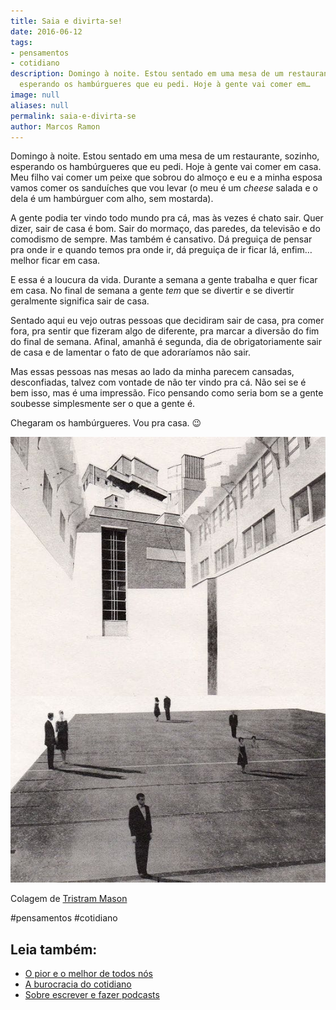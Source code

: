 ```yaml
---
title: Saia e divirta-se!
date: 2016-06-12
tags:
- pensamentos
- cotidiano
description: Domingo à noite. Estou sentado em uma mesa de um restaurante, sozinho,
  esperando os hambúrgueres que eu pedi. Hoje à gente vai comer em…
image: null
aliases: null
permalink: saia-e-divirta-se
author: Marcos Ramon
---
```

Domingo à noite. Estou sentado em uma mesa de um restaurante, sozinho, esperando os hambúrgueres que eu pedi. Hoje à gente vai comer em casa. Meu filho vai comer um peixe que sobrou do almoço e eu e a minha esposa vamos comer os sanduíches que vou levar (o meu é um _cheese_ salada e o dela é um hambúrguer com alho, sem mostarda).

A gente podia ter vindo todo mundo pra cá, mas às vezes é chato sair. Quer dizer, sair de casa é bom. Sair do mormaço, das paredes, da televisão e do comodismo de sempre. Mas também é cansativo. Dá preguiça de pensar pra onde ir e quando temos pra onde ir, dá preguiça de ir ficar lá, enfim… melhor ficar em casa.

E essa é a loucura da vida. Durante a semana a gente trabalha e quer ficar em casa. No final de semana a gente _tem_ que se divertir e se divertir geralmente significa sair de casa.

Sentado aqui eu vejo outras pessoas que decidiram sair de casa, pra comer fora, pra sentir que fizeram algo de diferente, pra marcar a diversão do fim do final de semana. Afinal, amanhã é segunda, dia de obrigatoriamente sair de casa e de lamentar o fato de que adoraríamos não sair.

Mas essas pessoas nas mesas ao lado da minha parecem cansadas, desconfiadas, talvez com vontade de não ter vindo pra cá. Não sei se é bem isso, mas é uma impressão. Fico pensando como seria bom se a gente soubesse simplesmente ser o que a gente é.

Chegaram os hambúrgueres. Vou pra casa. 😉

<img src="/assets/img/saia-e-divirta-se!-medium.jpeg">

Colagem de [Tristram Mason](https://br.pinterest.com/pin/633387425123140/)


#pensamentos #cotidiano<div class="leia-tambem" markdown="1">
## Leia também:

- <a href="/o-pior-e-o-melhor-de-todos-nos">O pior e o melhor de todos nós</a>
- <a href="/a-burocracia-do-cotidiano">A burocracia do cotidiano</a>
- <a href="/sobre-escrever-e-fazer-podcasts">Sobre escrever e fazer podcasts</a>
</div>